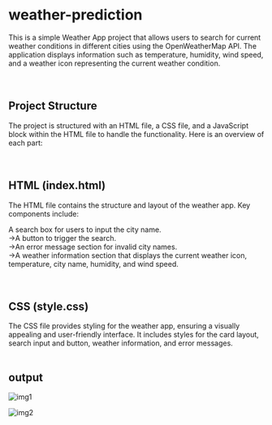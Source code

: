 # weather-prediction
This is a simple Weather App project that allows users to search for current weather conditions in different cities using the OpenWeatherMap API. The application displays information such as temperature, humidity, wind speed, and a weather icon representing the current weather condition.<br/>
<br/>
<br/>
## Project Structure<br/>
The project is structured with an HTML file, a CSS file, and a JavaScript block within the HTML file to handle the functionality. Here is an overview of each part:<br/>
<br/>
<br/>
## HTML (index.html)    <br/>
The HTML file contains the structure and layout of the weather app. Key components include:<br/>

A search box for users to input the city name.<br/>
->A button to trigger the search.<br/>
->An error message section for invalid city names.<br/>
->A weather information section that displays the current weather icon, temperature, city name, humidity, and wind speed.<br/>
<br/>
<br/>
## CSS (style.css) <br/>
The CSS file provides styling for the weather app, ensuring a visually appealing and user-friendly interface. It includes styles for the card layout, search input and button, weather information, and error messages.<br/>
<br/>
## output <br/> 
![img1](https://github.com/hemasrimarisetti/weather-prediction/assets/118597427/bb12e78e-9566-4ca0-aa92-bc59fcc7fd1c)

![img2](https://github.com/hemasrimarisetti/weather-prediction/assets/118597427/79766587-4302-4fb0-bb62-d5f232d3fe8d)
